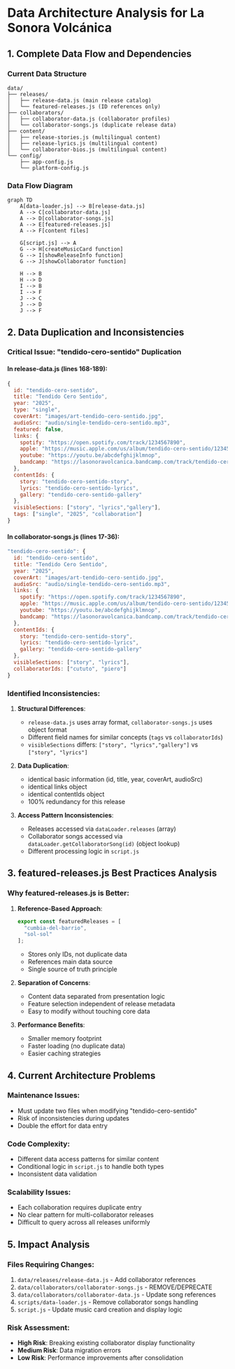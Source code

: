 # Data Architecture Analysis for La Sonora Volcánica

## 1. Complete Data Flow and Dependencies

### Current Data Structure
```
data/
├── releases/
│   ├── release-data.js (main release catalog)
│   └── featured-releases.js (ID references only)
├── collaborators/
│   ├── collaborator-data.js (collaborator profiles)
│   └── collaborator-songs.js (duplicate release data)
├── content/
│   ├── release-stories.js (multilingual content)
│   ├── release-lyrics.js (multilingual content)
│   └── collaborator-bios.js (multilingual content)
└── config/
    ├── app-config.js
    └── platform-config.js
```

### Data Flow Diagram
```mermaid
graph TD
    A[data-loader.js] --> B[release-data.js]
    A --> C[collaborator-data.js]
    A --> D[collaborator-songs.js]
    A --> E[featured-releases.js]
    A --> F[content files]
    
    G[script.js] --> A
    G --> H[createMusicCard function]
    G --> I[showReleaseInfo function]
    G --> J[showCollaborator function]
    
    H --> B
    H --> D
    I --> B
    I --> F
    J --> C
    J --> D
    J --> F
```

## 2. Data Duplication and Inconsistencies

### Critical Issue: "tendido-cero-sentido" Duplication

#### In release-data.js (lines 168-189):
```javascript
{
  id: "tendido-cero-sentido",
  title: "Tendido Cero Sentido",
  year: "2025",
  type: "single",
  coverArt: "images/art-tendido-cero-sentido.jpg",
  audioSrc: "audio/single-tendido-cero-sentido.mp3",
  featured: false,
  links: {
    spotify: "https://open.spotify.com/track/1234567890",
    apple: "https://music.apple.com/us/album/tendido-cero-sentido/1234567890?i=1234567890",
    youtube: "https://youtu.be/abcdefghijklmnop",
    bandcamp: "https://lasonoravolcanica.bandcamp.com/track/tendido-cero-sentido"
  },
  contentIds: {
    story: "tendido-cero-sentido-story",
    lyrics: "tendido-cero-sentido-lyrics",
    gallery: "tendido-cero-sentido-gallery"
  },
  visibleSections: ["story", "lyrics","gallery"],
  tags: ["single", "2025", "collaboration"]
}
```

#### In collaborator-songs.js (lines 17-36):
```javascript
"tendido-cero-sentido": {
  id: "tendido-cero-sentido",
  title: "Tendido Cero Sentido",
  year: "2025",
  coverArt: "images/art-tendido-cero-sentido.jpg",
  audioSrc: "audio/single-tendido-cero-sentido.mp3",
  links: {
    spotify: "https://open.spotify.com/track/1234567890",
    apple: "https://music.apple.com/us/album/tendido-cero-sentido/1234567890?i=1234567890",
    youtube: "https://youtu.be/abcdefghijklmnop",
    bandcamp: "https://lasonoravolcanica.bandcamp.com/track/tendido-cero-sentido"
  },
  contentIds: {
    story: "tendido-cero-sentido-story",
    lyrics: "tendido-cero-sentido-lyrics",
    gallery: "tendido-cero-sentido-gallery"
  },
  visibleSections: ["story", "lyrics"],
  collaboratorIds: ["cututo", "piero"]
}
```

### Identified Inconsistencies:

1. **Structural Differences**:
   - `release-data.js` uses array format, `collaborator-songs.js` uses object format
   - Different field names for similar concepts (`tags` vs `collaboratorIds`)
   - `visibleSections` differs: `["story", "lyrics","gallery"]` vs `["story", "lyrics"]`

2. **Data Duplication**:
   - identical basic information (id, title, year, coverArt, audioSrc)
   - identical links object
   - identical contentIds object
   - 100% redundancy for this release

3. **Access Pattern Inconsistencies**:
   - Releases accessed via `dataLoader.releases` (array)
   - Collaborator songs accessed via `dataLoader.getCollaboratorSong(id)` (object lookup)
   - Different processing logic in `script.js`

## 3. featured-releases.js Best Practices Analysis

### Why featured-releases.js is Better:

1. **Reference-Based Approach**:
   ```javascript
   export const featuredReleases = [
     "cumbia-del-barrio",
     "sol-sol"
   ];
   ```
   - Stores only IDs, not duplicate data
   - References main data source
   - Single source of truth principle

2. **Separation of Concerns**:
   - Content data separated from presentation logic
   - Feature selection independent of release metadata
   - Easy to modify without touching core data

3. **Performance Benefits**:
   - Smaller memory footprint
   - Faster loading (no duplicate data)
   - Easier caching strategies

## 4. Current Architecture Problems

### Maintenance Issues:
- Must update two files when modifying "tendido-cero-sentido"
- Risk of inconsistencies during updates
- Double the effort for data entry

### Code Complexity:
- Different data access patterns for similar content
- Conditional logic in `script.js` to handle both types
- Inconsistent data validation

### Scalability Issues:
- Each collaboration requires duplicate entry
- No clear pattern for multi-collaborator releases
- Difficult to query across all releases uniformly

## 5. Impact Analysis

### Files Requiring Changes:
1. `data/releases/release-data.js` - Add collaborator references
2. `data/collaborators/collaborator-songs.js` - REMOVE/DEPRECATE
3. `data/collaborators/collaborator-data.js` - Update song references
4. `scripts/data-loader.js` - Remove collaborator songs handling
5. `script.js` - Update music card creation and display logic

### Risk Assessment:
- **High Risk**: Breaking existing collaborator display functionality
- **Medium Risk**: Data migration errors
- **Low Risk**: Performance improvements after consolidation